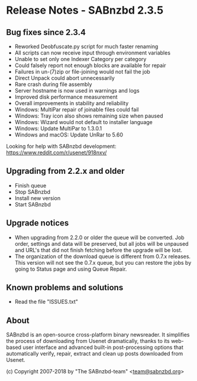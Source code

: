 Release Notes - SABnzbd 2.3.5
=========================================================

## Bug fixes since 2.3.4
- Reworked Deobfuscate.py script for much faster renaming
- All scripts can now receive input through environment variables
- Unable to set only one Indexer Category per category
- Could falsely report not enough blocks are available for repair
- Failures in un-(7)zip or file-joining would not fail the job
- Direct Unpack could abort unnecessarily
- Rare crash during file assembly
- Server hostname is now used in warnings and logs
- Improved disk performance measurement
- Overall improvements in stability and reliability
- Windows: MultiPar repair of joinable files could fail
- Windows: Tray icon also shows remaining size when paused
- Windows: Wizard would not default to installer language
- Windows: Update MultiPar to 1.3.0.1
- Windows and macOS: Update UnRar to 5.60

Looking for help with SABnzbd development:
https://www.reddit.com/r/usenet/918nxv/

## Upgrading from 2.2.x and older
- Finish queue
- Stop SABnzbd
- Install new version
- Start SABnzbd

## Upgrade notices
- When upgrading from 2.2.0 or older the queue will be converted. Job order,
  settings and data will be preserved, but all jobs will be unpaused and
  URL's that did not finish fetching before the upgrade will be lost.
- The organization of the download queue is different from 0.7.x releases.
  This version will not see the 0.7.x queue, but you can restore the jobs
  by going to Status page and using Queue Repair.

## Known problems and solutions
- Read the file "ISSUES.txt"

## About
  SABnzbd is an open-source cross-platform binary newsreader.
  It simplifies the process of downloading from Usenet dramatically, thanks
  to its web-based user interface and advanced built-in post-processing options
  that automatically verify, repair, extract and clean up posts downloaded
  from Usenet.

  (c) Copyright 2007-2018 by "The SABnzbd-team" \<team@sabnzbd.org\>
